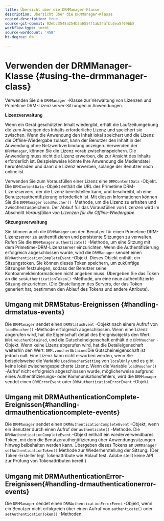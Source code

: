```yaml
---
title: Übersicht über die DRMManager-Klasse
description: Übersicht über die DRMManager-Klasse
copied-description: true
source-git-commit: 02ebc3548a254b2a6554f1ab34afbb3ea5f09bb8
workflow-type: tm+mt
source-wordcount: '458'
ht-degree: 0%

---
```


# Verwenden der DRMManager-Klasse {#using-the-drmmanager-class}

Verwenden Sie die `DRMManager` -Klasse zur Verwaltung von Lizenzen und Primetime DRM-Lizenzserver-Sitzungen in Anwendungen.

**Lizenzverwaltung**

Wenn ein Gerät geschützten Inhalt wiedergibt, erhält die Laufzeitumgebung die zum Anzeigen des Inhalts erforderliche Lizenz und speichert sie zwischen. Wenn die Anwendung den Inhalt lokal speichert und die Lizenz die Offline-Wiedergabe zulässt, kann der Benutzer den Inhalt in der Anwendung ohne Netzwerkverbindung anzeigen. Verwenden der `DRMManager`, können Sie die Lizenz vorab zwischenspeichern. Die Anwendung muss nicht die Lizenz erwerben, die zur Ansicht des Inhalts erforderlich ist. Beispielsweise könnte Ihre Anwendung die Mediendatei herunterladen und dann die Lizenz erwerben, solange der Benutzer noch online ist.

Verwenden Sie zum Vorausfüllen einer Lizenz eine `DRMContentData` -Objekt. Die `DRMContentData` -Objekt enthält die URL des Primetime DRM-Lizenzservers, der die Lizenz bereitstellen kann, und beschreibt, ob eine Benutzerauthentifizierung erforderlich ist. Mit diesen Informationen können Sie die `DRMManager` `loadVoucher()` -Methode, um die Lizenz zu erhalten und zwischenzuspeichern. Der Ablauf für das Vorausfüllen von Lizenzen wird im Abschnitt *Vorausfüllen von Lizenzen für die Offline-Wiedergabe*.

**Sitzungsverwaltung**

Sie können auch die `DRMManager` um den Benutzer für einen Primetime DRM-Lizenzserver zu authentifizieren und persistente Sitzungen zu verwalten. Rufen Sie die `DRMManager` `authenticate()` -Methode, um eine Sitzung mit dem Primetime-DRM-Lizenzserver einzurichten. Wenn die Authentifizierung erfolgreich abgeschlossen wurde, wird die `DRMManager` sendet einen `DRMAuthenticationCompleteEvent` -Objekt. Dieses Objekt enthält ein Sitzungstoken. Sie können dieses Token speichern, um zukünftige Sitzungen festzulegen, sodass der Benutzer seine Kontoanmeldeinformationen nicht angeben muss. Übergeben Sie das Token an die `setAuthenticationToken()` -Methode, um eine neue authentifizierte Sitzung einzurichten. (Die Einstellungen des Servers, der das Token generiert hat, bestimmen den Ablauf des Tokens und andere Attribute).

## Umgang mit DRMStatus-Ereignissen {#handling-drmstatus-events}

Die `DRMManager` sendet einen `DRMStatusEvent` -Objekt nach einem Aufruf von `loadVoucher()` -Methode erfolgreich abgeschlossen. Wenn eine Lizenz abgerufen wird, hat die Eigenschaft detail des Ereignisobjekts den Wert: `DRM.voucherObtained`, und die Gutscheineigenschaft enthält die `DRMVoucher` -Objekt. Wenn keine Lizenz abgerufen wird, hat die Detaileigenschaft weiterhin den Wert: `DRM.voucherObtained`Die Gutscheineigenschaft ist jedoch null. Eine Lizenz kann nicht erworben werden, wenn Sie beispielsweise die Variable `LoadVoucherSetting` von `localOnly` und es gibt keine lokal zwischengespeicherte Lizenz. Wenn die Variable `loadVoucher()` -Aufruf nicht erfolgreich abgeschlossen wurde, möglicherweise aufgrund eines Authentifizierungs- oder Kommunikationsfehlers, wird die `DRMManager` sendet einen `DRMErrorEvent` oder `DRMAuthenticationErrorEvent` -Objekt.

## Umgang mit DRMAuthenticationComplete-Ereignissen{#handling-drmauthenticationcomplete-events}

Die `DRMManager` sendet einen `DRMAuthenticationCompleteEvent` -Objekt, wenn ein Benutzer durch einen Aufruf der `authenticate()` -Methode. Die `DRMAuthenticationCompleteEvent` -Objekt enthält ein wiederverwendbares Token, mit dem die Benutzerauthentifizierung über Anwendungssitzungen hinweg beibehalten werden kann. Übergeben dieses Tokens an `DRMManager` `setAuthenticationToken()` Methode zur Wiederherstellung der Sitzung. (Der Token-Ersteller legt Tokenattribute wie Ablauf fest. Adobe stellt keine API zur Prüfung von Tokenattributen bereit.)

## Umgang mit DRMAuthenticationError-Ereignissen{#handling-drmauthenticationerror-events}

Die `DRMManager` sendet einen `DRMAuthenticationErrorEvent` -Objekt, wenn ein Benutzer nicht erfolgreich über einen Aufruf von `authenticate()` oder `setAuthenticationToken()` -Methoden.
